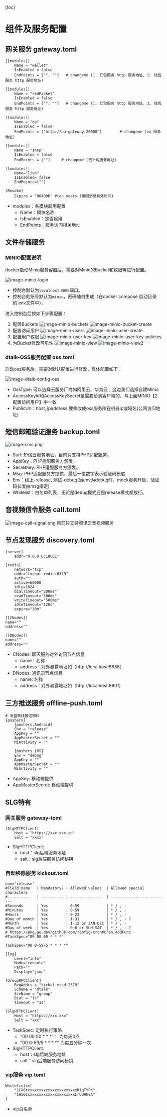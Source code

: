 [toc]

# 组件及服务配置

## 网关服务 gateway.toml
```shell
[[modules]]
    Name = "wallet"
    IsEnabled = false
    EndPoints = ["", ""]   # changeme (1. 红包服务 http 服务地址, 2. 钱包服务 http 服务地址)

[[modules]]
    Name = "redPacket"
    IsEnabled = false
    EndPoints = ["", ""]   # changeme (1. 红包服务 http 服务地址, 2. 钱包服务 http 服务地址)

[[modules]]
    Name = "oa"
    IsEnabled = false
    EndPoints = ["http://oa-gateway:20000"]        # changeme (oa 服务地址)

[[modules]]
    Name = "shop"
    IsEnabled = false
    EndPoints = [""]     # changeme (链上购服务地址)

[[modules]]
    Name="live"
    IsEnabled= false
    EndPoints=[""]

[Revoke]
    Expire = "86400h" #ten years (撤回消息有效时间)
```
- modules：各模块起用配置
  - Name：模块名称
  - IsEnabled：是否起用
  - EndPoints：服务访问相关地址

## 文件存储服务
### MINIO配置说明

docker启动Minio服务容器后，需要对Minio的Bucket和权限等进行配置。

![image-minio-login](images/image-minio-login.png)

- 控制台默认为`localhost`:`9000`端口。
- 控制台的账号默认为`minio`，密码随机生成（在docker compose 启动目录的.env文件中）。

进入控制台后按如下步骤配置：

1. 配置Buckets
![image-minio-buckets](images/image-minio-buckets.png)
![image-minio-bucket-create](images/image-minio-bucket-create.png)
2. 配置访问用户
![image-minio-users](images/image-minio-users.png)
![image-minio-user-create](images/image-minio-user-create.png)
3. 配置用户权限
![image-minio-user-key](images/image-minio-user-key.jpg)
![image-minio-user-key-policies](images/image-minio-user-key-policies.png)
4. 为Bucket修改可见性
![image-minio-view](images/image-minio-view.png)
![image-minio-view2](images/image-minio-view2.png)

### dtalk-OSS服务配置 oss.toml

启动oss服务后，需要对默认配置进行修改，具体配置如下：

![image-dtalk-config-oss](images/image-dtalk-config-oss.png)

- OssType: 可以选择云服务厂商如阿里云、华为云；这边我们选择自建Minio
- AccessKeyId和AccessKeySecret是需要给到客户端的，与上面MINIO【2. 配置访问用户】中一致
- PublicUrl：host_ipaddress 要修改成oss服务所在机器ip或域名(公网访问地址)

## 短信邮箱验证服务 backup.toml
![image-sms.png](images/image-sms.png)
- Surl: 短信云服务地址，目前只支持PHP适配服务。
- AppKey：PHP适配服务方颁发。
- SecretKey: PHP适配服务方颁发。
- Msg: PHP适配服务方提供，最后一位数字表示验证码长度
- Env：线上-release, 测试-debug(当env为debug时，mock服务开启，验证码长度由msg指定)
- Whitelist：白名单列表，无论是debug模式还是release模式都放行。

## 音视频信令服务 call.toml
![image-call-signal.png](images/image-call-signal.png)
目前只支持腾讯云音视频服务

## 节点发现服务 discovery.toml
```shell
[server]
    addr="0.0.0.0:18001"

[redis]
    network="tcp"
    addr="txchat-redis:6379"
    auth=""
    active=60000
    idle=1024
    dialTimeout="200ms"
    readTimeout="500ms"
    writeTimeout="500ms"
    idleTimeout="120s"
    expire="30m"

[[CNodes]]
name=""
address=""

[[DNodes]]
name=""
address=""
```
- CNodes: 聊天服务对外访问节点信息
  - name：名称
  - address：对外暴露地址如（http://localhost:8888）
- DNodes: 通讯录节点信息
  - name: 名称
  - address：对外暴露地址如（http://localhost:8901）

## 三方推送服务 offline-push.toml
```shell
# 友盟离线推送物料
[pushers]
    [pushers.Android]
    Env = "release"
    AppKey = ""
    AppMasterSecret = ""
    MiActivity = ""

    [pushers.iOS]
    Env = "debug"
    AppKey = ""
    AppMasterSecret = ""
    MiActivity = ""
```
- AppKey: 移动端提供
- AppMasterSecret: 移动端提供


## SLG特有

### 网关服务 gateway-toml
```shell
[SlgHTTPClient]
    Host = "https://xxx.xxx.cn"
    Salt = "xxxx"
```
- SlgHTTPClient:
  - host：slg后端服务地址
  - salt：slg后端服务访问秘钥

### 自动移除服务 kickout.toml

```shell
env="release"
#Field name   | Mandatory? | Allowed values  | Allowed special characters
#----------   | ---------- | --------------  | --------------------------
#Seconds      | Yes        | 0-59            | * / , -
#Minutes      | Yes        | 0-59            | * / , -
#Hours        | Yes        | 0-23            | * / , -
#Day of month | Yes        | 1-31            | * / , - ?
#Month        | Yes        | 1-12 or JAN-DEC | * / , -
#Day of week  | Yes        | 0-6 or SUN-SAT  | * / , - ?
# https://pkg.go.dev/github.com/robfig/cron#Cron.AddFunc
#TaskSpec="00 00 00 * * *"

TaskSpec="00 0-59/5 * * * *"

[log]
    Level="info"
    Mode="console"
    Path=""
    Display="json"

[GroupRPCClient]
    RegAddrs = "txchat-etcd:2379"
    Schema = "dtalk"
    SrvName = "group"
    Dial = "1s"
    Timeout = "1s"

[SlgHTTPClient]
    Host = "https://xxx.xxx"
    Salt = "xxx"
```
- TaskSpec: 定时执行策略
  - "00 00 00 * * *"： 为每天0点
  - "00 0-59/5 * * * *" 为每五分钟一次
- SlgHTTPClient: 
  - host：slg后端服务地址
  - salt：slg后端服务访问秘钥

### vip服务 vip.toml
```shell
Whitelists=[
    "1CX8txxxxxxxxxxxxxxxxxxxxxxR1qTYPK",
    "1H5QzxxxxxxxxxxxxxxxxxxxxxLrUU9H8A"
]
```
- vip白名单